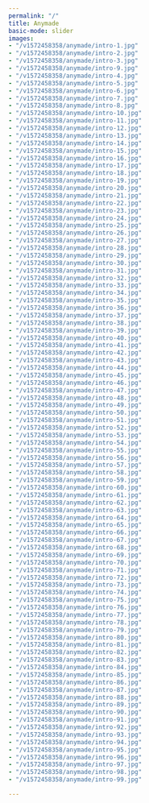 ```yaml
---
permalink: "/"
title: Anymade
basic-mode: slider
images:
- "/v1572458358/anymade/intro-1.jpg"
- "/v1572458358/anymade/intro-2.jpg"
- "/v1572458358/anymade/intro-3.jpg"
- "/v1572458358/anymade/intro-9.jpg"
- "/v1572458358/anymade/intro-4.jpg"
- "/v1572458358/anymade/intro-5.jpg"
- "/v1572458358/anymade/intro-6.jpg"
- "/v1572458358/anymade/intro-7.jpg"
- "/v1572458358/anymade/intro-8.jpg"
- "/v1572458358/anymade/intro-10.jpg"
- "/v1572458358/anymade/intro-11.jpg"
- "/v1572458358/anymade/intro-12.jpg"
- "/v1572458358/anymade/intro-13.jpg"
- "/v1572458358/anymade/intro-14.jpg"
- "/v1572458358/anymade/intro-15.jpg"
- "/v1572458358/anymade/intro-16.jpg"
- "/v1572458358/anymade/intro-17.jpg"
- "/v1572458358/anymade/intro-18.jpg"
- "/v1572458358/anymade/intro-19.jpg"
- "/v1572458358/anymade/intro-20.jpg"
- "/v1572458358/anymade/intro-21.jpg"
- "/v1572458358/anymade/intro-22.jpg"
- "/v1572458358/anymade/intro-23.jpg"
- "/v1572458358/anymade/intro-24.jpg"
- "/v1572458358/anymade/intro-25.jpg"
- "/v1572458358/anymade/intro-26.jpg"
- "/v1572458358/anymade/intro-27.jpg"
- "/v1572458358/anymade/intro-28.jpg"
- "/v1572458358/anymade/intro-29.jpg"
- "/v1572458358/anymade/intro-30.jpg"
- "/v1572458358/anymade/intro-31.jpg"
- "/v1572458358/anymade/intro-32.jpg"
- "/v1572458358/anymade/intro-33.jpg"
- "/v1572458358/anymade/intro-34.jpg"
- "/v1572458358/anymade/intro-35.jpg"
- "/v1572458358/anymade/intro-36.jpg"
- "/v1572458358/anymade/intro-37.jpg"
- "/v1572458358/anymade/intro-38.jpg"
- "/v1572458358/anymade/intro-39.jpg"
- "/v1572458358/anymade/intro-40.jpg"
- "/v1572458358/anymade/intro-41.jpg"
- "/v1572458358/anymade/intro-42.jpg"
- "/v1572458358/anymade/intro-43.jpg"
- "/v1572458358/anymade/intro-44.jpg"
- "/v1572458358/anymade/intro-45.jpg"
- "/v1572458358/anymade/intro-46.jpg"
- "/v1572458358/anymade/intro-47.jpg"
- "/v1572458358/anymade/intro-48.jpg"
- "/v1572458358/anymade/intro-49.jpg"
- "/v1572458358/anymade/intro-50.jpg"
- "/v1572458358/anymade/intro-51.jpg"
- "/v1572458358/anymade/intro-52.jpg"
- "/v1572458358/anymade/intro-53.jpg"
- "/v1572458358/anymade/intro-54.jpg"
- "/v1572458358/anymade/intro-55.jpg"
- "/v1572458358/anymade/intro-56.jpg"
- "/v1572458358/anymade/intro-57.jpg"
- "/v1572458358/anymade/intro-58.jpg"
- "/v1572458358/anymade/intro-59.jpg"
- "/v1572458358/anymade/intro-60.jpg"
- "/v1572458358/anymade/intro-61.jpg"
- "/v1572458358/anymade/intro-62.jpg"
- "/v1572458358/anymade/intro-63.jpg"
- "/v1572458358/anymade/intro-64.jpg"
- "/v1572458358/anymade/intro-65.jpg"
- "/v1572458358/anymade/intro-66.jpg"
- "/v1572458358/anymade/intro-67.jpg"
- "/v1572458358/anymade/intro-68.jpg"
- "/v1572458358/anymade/intro-69.jpg"
- "/v1572458358/anymade/intro-70.jpg"
- "/v1572458358/anymade/intro-71.jpg"
- "/v1572458358/anymade/intro-72.jpg"
- "/v1572458358/anymade/intro-73.jpg"
- "/v1572458358/anymade/intro-74.jpg"
- "/v1572458358/anymade/intro-75.jpg"
- "/v1572458358/anymade/intro-76.jpg"
- "/v1572458358/anymade/intro-77.jpg"
- "/v1572458358/anymade/intro-78.jpg"
- "/v1572458358/anymade/intro-79.jpg"
- "/v1572458358/anymade/intro-80.jpg"
- "/v1572458358/anymade/intro-81.jpg"
- "/v1572458358/anymade/intro-82.jpg"
- "/v1572458358/anymade/intro-83.jpg"
- "/v1572458358/anymade/intro-84.jpg"
- "/v1572458358/anymade/intro-85.jpg"
- "/v1572458358/anymade/intro-86.jpg"
- "/v1572458358/anymade/intro-87.jpg"
- "/v1572458358/anymade/intro-88.jpg"
- "/v1572458358/anymade/intro-89.jpg"
- "/v1572458358/anymade/intro-90.jpg"
- "/v1572458358/anymade/intro-91.jpg"
- "/v1572458358/anymade/intro-92.jpg"
- "/v1572458358/anymade/intro-93.jpg"
- "/v1572458358/anymade/intro-94.jpg"
- "/v1572458358/anymade/intro-95.jpg"
- "/v1572458358/anymade/intro-96.jpg"
- "/v1572458358/anymade/intro-97.jpg"
- "/v1572458358/anymade/intro-98.jpg"
- "/v1572458358/anymade/intro-99.jpg"

---
```

